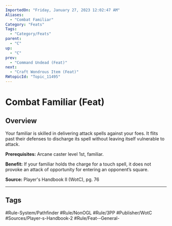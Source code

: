 ```yaml
---
ImportedOn: "Friday, January 27, 2023 12:02:47 AM"
Aliases:
  - "Combat Familiar"
Category: "Feats"
Tags:
  - "Category/Feats"
parent:
  - "C"
up:
  - "C"
prev:
  - "Command Undead (Feat)"
next:
  - "Craft Wondrous Item (Feat)"
RWtopicId: "Topic_11495"
---
```

# Combat Familiar (Feat)
## Overview
Your familiar is skilled in delivering attack spells against your foes. It flits past their defenses to discharge its spell without leaving itself vulnerable to attack.

**Prerequisites:** Arcane caster level 1st, familiar.

**Benefit:** If your familiar holds the charge for a touch spell, it does not provoke an attack of opportunity for entering an opponent’s square.

**Source:** Player's Handbook II (WotC), pg. 76


---
## Tags
#Rule-System/Pathfinder #Rule/NonOGL #Rule/3PP #Publisher/WotC #Sources/Player-s-Handbook-2 #Rule/Feat--General-

